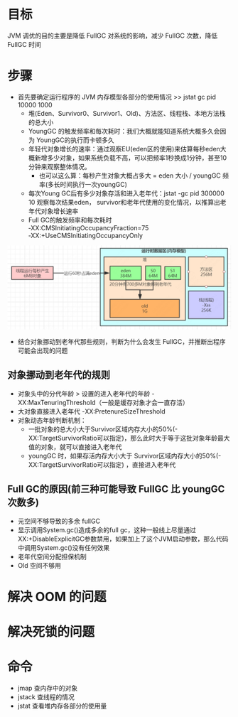 # 目标

JVM 调优的目的主要是降低 FullGC 对系统的影响，减少 FullGC 次数，降低 FullGC 时间

# 步骤

- 首先要确定运行程序的 JVM 内存模型各部分的使用情况 >> jstat gc pid 10000 1000
    - 堆(Eden、Survivor0、Survivor1、Old)、方法区、线程栈、本地方法栈的总大小
    - YoungGC 的触发频率和每次耗时：我们大概就能知道系统大概多久会因为 YoungGC的执行而卡顿多久
    - 年轻代对象增长的速率：通过观察EU(eden区的使用)来估算每秒eden大概新增多少对象，如果系统负载不高，可以把频率1秒换成1分钟，甚至10分钟来观察整体情况。
        - 也可以这么算：每秒产生对象大概占多大 = eden 大小 / youngGC 频率(多长时间执行一次youngGC)
    - 每次Young GC后有多少对象存活和进入老年代：jstat -gc pid 300000 10 观察每次结果eden， survivor和老年代使用的变化情况，以推算出老年代对象增长速率
    - Full GC的触发频率和每次耗时 ‐XX:CMSInitiatingOccupancyFraction=75 ‐XX:+UseCMSInitiatingOccupancyOnly

![img.png](./../../resources/image/jvm/GCTuning-01.png)

- 结合对象挪动到老年代那些规则，判断为什么会发生 FullGC，并推断出程序可能会出现的问题

## 对象挪动到老年代的规则

- 对象头中的分代年龄 > 设置的进入老年代的年龄 -XX:MaxTenuringThreshold（一般是缓存对象才会一直存活）
- 大对象直接进入老年代 -XX:PretenureSizeThreshold
- 对象动态年龄判断机制：
    - 一批对象的总大小大于Survivor区域内存大小的50%(-XX:TargetSurvivorRatio可以指定)，那么此时大于等于这批对象年龄最大值的对象，就可以直接进入老年代
    - youngGC 时，如果存活内存大小大于 Survivor区域内存大小的50%(-XX:TargetSurvivorRatio可以指定) ，直接进入老年代

## Full GC的原因(前三种可能导致 FullGC 比 youngGC 次数多)

- 元空间不够导致的多余 fullGC
- 显示调用System.gc()造成多余的full gc，这种一般线上尽量通过XX:+DisableExplicitGC参数禁用，如果加上了这个JVM启动参数，那么代码中调用System.gc()没有任何效果
- 老年代空间分配担保机制
- Old 空间不够用

# 解决 OOM 的问题

# 解决死锁的问题

# 命令

- jmap 查内存中的对象
- jstack 查线程的情况
- jstat 查看堆内存各部分的使用量

